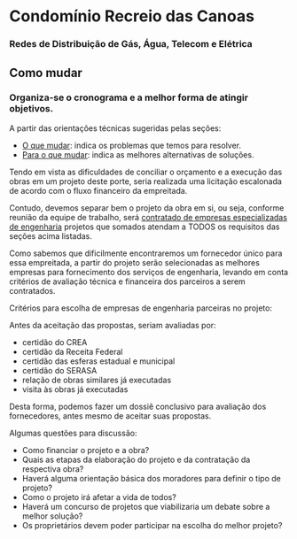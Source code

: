 # Condomínio Recreio das Canoas
### Redes de Distribuição de Gás, Água, Telecom e Elétrica
  
## Como mudar

### Organiza-se o cronograma e a melhor forma de atingir objetivos.

A partir das orientações técnicas sugeridas pelas seções:
- [O que mudar](/1-o-que-mudar/): indica os problemas que temos para resolver.
- [Para o que mudar](/2-para-o-que-mudar/): indica as melhores alternativas de soluções.

Tendo em vista as dificuldades de conciliar o orçamento e a execução das obras em um projeto deste porte, seria realizada uma licitação escalonada de acordo com o fluxo financeiro da empreitada.

Contudo, devemos separar bem o projeto da obra em si, ou seja, conforme reunião da equipe de trabalho, será [contratado de empresas especializadas de engenharia](/doc/2023.07.10.resumo.reuniao.pdf) projetos que somados atendam a TODOS os requisitos das seções acima listadas.

Como sabemos que dificilmente encontraremos um fornecedor único para essa empreitada, a partir do projeto serão selecionadas as melhores empresas para fornecimento dos serviços de engenharia, levando em conta critérios de avaliação técnica e financeira dos parceiros a serem contratados.

Critérios para escolha de empresas de engenharia parceiras no projeto:

Antes da aceitação das propostas, seriam avaliadas por:
- certidão do CREA
- certidão da Receita Federal
- certidão das esferas estadual e municipal
- certidão do SERASA
- relação de obras similares já executadas
- visita às obras já executadas

Desta forma, podemos fazer um dossiê conclusivo para avaliação dos fornecedores, antes mesmo de aceitar suas propostas.

Algumas questões para discussão:

- Como financiar o projeto e a obra?
- Quais as etapas da elaboração do projeto e da contratação da respectiva obra?
- Haverá alguma orientação básica dos moradores para definir o tipo de projeto?
- Como o projeto irá afetar a vida de todos?
- Haverá um concurso de projetos que viabilizaria um debate sobre a melhor solução?
- Os proprietários devem poder participar na escolha do melhor projeto?
